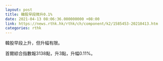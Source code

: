 ```yaml
---
layout: post
title: 韓股早段微升0.1%
date: 2021-04-13 08:06:36.000000000 +08:00
link: https://news.rthk.hk/rthk/ch/component/k2/1585453-20210413.htm
categories: rthk
---
```


韓股早段上升，但升幅有限。

首爾綜合指數報3138點，升3點，升幅0.11%。
